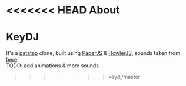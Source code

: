 <<<<<<< HEAD
About
=======
# KeyDJ
It's a [patatap](https://patatap.com/) clone, built using [PaperJS](http://paperjs.org) & [HowlerJS](https://howlerjs.com/), sounds taken from [here](https://github.com/jonobr1/Neuronal-Synchrony). <br>
TODO: add animations & more sounds 
>>>>>>> keydj/master
